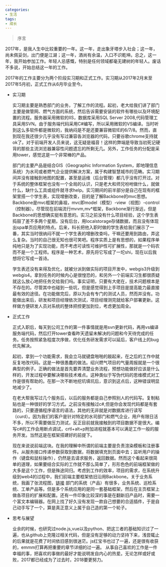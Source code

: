 ```yaml
---
categories:
- 生活
tags:
- 成长
---
```

>序言  

2017年，是我人生中比较重要的一年。这一年，走出象牙塔步入社会；这一年，尚未佩妥剑，出门便是江湖；这一年，酒尚有余温，入口不识乾坤。总之，这一年，我开始参加工作。年轻人忌感慨，特别是任何领域都毫无建树的年轻人。废话不多说，开始总结这一年的工作。
     
2017年的工作主要分为两个阶段实习期和正式工作。实习期从2017年2月末至2017年5月初，正式工作从6月毕业至今。

- 实习期
     
    实习期主要是熟悉部门的业务，了解工作的流程。起初，老大给我们讲了部门主要是做管网、燃气方面的系统，然后告诉需要安装的软件有哪些以及环境配置的流程。服务器采用微软的IIS，数据库采用SQL Server 2008,代码管理工具采用SVN。由于服务端代码采用C#编写，所以采用微软的VS编译。当时听到这么多软件都是微软的，我纳闷是不是还要兼容微软IE的6/7/8。然而，直到现在我还很少几乎没有写过兼容各浏览器的代码，只要谷歌chrome支持就ok了。对于前端开发人员来说，这无疑是福音！这样的弊端是导致当初死记硬背的那些主流浏览器兼容性问题遗忘的所剩无几。另外，工作任务的分配是采用tower，感觉这是一个非常棒的产品。
 
    部门的主要产品是结合GIS（Geographic Information System，即地理信息系统）为水司或者燃气企业提供解决方案，属于构建智慧城市的范畴。实习期间并没有接触到地图的配置，甚至是运维（后台管理）都几乎没有打开过。对于系统的整体框架也没有一个全局的认识，只是老大和师兄吩咐做什么，就做什么，缺什么工具或组件就寻求help。实习期间的前半部分是自己在现有的框架里搭一个学生表，实现增删改查，目的是了解Backbone的mvc思想。Backbone是mvc框架的鼻祖，mvc即model（模型）-view（视图）-control（控制器）。尽管现在前端流行mvvm,mv*框架，Backbone渐行渐远，但是Backbone的思想确实挺有意思的。实习之前没有什么项目经验，这个学生表捣鼓了差不多两个星期，没有后台，用localstorage存储数据，而且没有体现出spa单页应用的特点。后来，科长把他入职时做的学生表给我们展示了一番，其实当时很纳闷不就一个学生表的增删改查吗，干嘛还要用到路由，弄这么复杂。当时的自己很无知也很可笑吧。程序实质上是有思想的，如果程序单纯地只是为了实现功能，而不考虑可读性可维护性可扩展性，那就是一个码农而不是一个工程师。程序是一种艺术，原先将它写成了一坨shi，现在以后我想将它写成一首诗。
     
    学生表还没有来得及优化，就被分派到做实际的项目开发中，webgis3升级到webgis4。拿到任务的时候内心是很惶恐的，和另外一个前端实习生都很质疑就这么放心地把任务交给我们吗。事实证明，只要有大佬在，技术问题根本是不存在的。尽管其中也碰到一些坑，但是感觉得到上手项目是提高能力最直接最有效的途径。在功能做完后，原以为会有专门的测试人员，然而并没有。功能做出来后，研发和项目经理依次测试，项目经理测完就给客户部署更新。这样做方便研发人员对系统的整体把控更加到位，考虑更加周全。
 
- 正式工作

     正式入职后，每天到公司工作的第一件事情就是用svn更新代码，再用vs编译服务端代码，然后打开tower查看昨天遗留未解决的问题和今天待完成的任务。任务按照紧急程度次序做，优化任务研发需求可以延后，客户线上的bug优先解决。
     
     起初，拿到一个功能需求，我会立马就键盘啪啪的敲起来，在之后的工作中就反复地改代码。这是一种很愚蠢的做法。绍兴燃气项目的气量周报就是一个很典型的例子。正确的做法是首先要弄清楚业务流程，预想功能做好应该是什么样的，开发过程中要解决哪些技术难点。这种类似于写伪代码的思维模式对工作是很有帮助的。在那一次不断地挖坑填坑后，意识到这点后，这种错误明显地减少了。
     
     在老大帮我写过几个服务后，以后的服务都是自己参照别人的代码写。复制粘贴也是一种很好的学习方式。之前没有接触过c#,但是你会发现代码都是有套路的，只要遵循程序语言的语法，其他的无非就是对数据库进行读写（curd）。因为我们的客户是针对特定的水司部门和燃气企业，用户有限日活不多，所以不需要做压力测试，反正目前就我接触到的项目数据不是很大。编写c#的工作会用断点调试，crtl+alt+p附加进程就基本可以满足工作一般的服务开发。当然这是在框架搭建好的前提下。
     
     现在来说说前端这块。在我的理解中所谓的前端主要是负责渲染模板和注册事件。从服务接口传递参数获取到数据，将数据填充到页面中去；监听用户的操作（键盘和鼠标操作），仍然是去请求服务，返回数据。然而这个看起来很简单的道理，如果要结合实际的工作就不那么简单了，形形色色的前端框架做的大多是这个工作，但是殊途同归。考虑到工作的效率，项目的需求，在系统升级到web4的过程中，我们前端主要框架依旧沿用Backbone。关于业务系统，我画了张流程图，[链接](http://on-img.com/chart_image/5a557fb0e4b0a447b9999823.png) 部门的系统（产品）有很多，业务系统、巡检系统、工单产品等。但是多个系统应用的是同一套基础框架，然后在主页框架上做各项目的扩展和配置。还有一件印象比较深的事是在翻新旧产品时，需要一个富文本编辑器。在网上找了好久没有发现一款自己想要的合适插件，于是自己动手写了一个，算是真正意义上属于自己造的第一个轮子。
 
- 思考与展望
 
     业余的时候，也研究过node.js,vue以及python、把这三者的基础知识过了一遍，也从github上克隆过相关代码，但是没有足够的动力坚持下来，浅尝辄止的后果就是花费了时间依旧感到很迷茫。js红宝书也过了一遍，还是很有收获的，emmm打算再把重要的章节详细的过一遍。
     从事自己喜欢的工作是一件幸福的事，把喜欢的事做的最好才能说明发自内心的热爱。无论怎样或好或败，2017都已经成为了过去时，2018要更努力。
